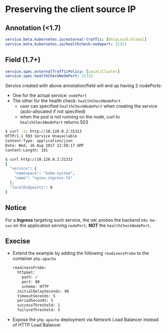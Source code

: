 # Preserving the client source IP

## Annotation (<1.7)

```yaml
service.beta.kubernetes.io/external-traffic: [OnlyLocal|Global]
service.beta.kubernetes.io/healthcheck-nodeport: 31313
```

## Field (1.7+)

```yaml
service.spec.externalTrafficPolicy: [Local|Cluster]
service.spec.healthCheckNodePort: 31313
```

Service created with above annotation/field will end up having 2 nodePorts:

* One for the actual service: `nodePort`
* The other for the health check: `healthCheckNodePort`
  * user can specified `healthCheckNodePort` when creating the service (auto-allocated if not specified)
  * when the pod is not running on the node, curl to `healthCheckNodePort` returns 503

```sh
$ curl -Is http://10.128.0.2:31313
HTTP/1.1 503 Service Unavailable
Content-Type: application/json
Date: Wed, 16 Aug 2017 12:58:17 GMT
Content-Length: 101

$ curl http://10.128.0.2:31313
{
  "service": {
    "namespace": "kube-system",
    "name": "nginx-ingress-lb"
  },
  "localEndpoints": 0
}
```

## Notice

For a **Ingress** targeting such service, the `UHC` probes the backend `k8s-be-xxx` on the application serving `nodePort`, **NOT** the `healthCheckNodePort`.

## Execise

* Extend the example by adding the following `readinessProbe` to the container `php-apache`

  ```sh
  readinessProbe:
    httpGet:
      path: /
      port: 80
      scheme: HTTP
    initialDelaySeconds: 90
    timeoutSeconds: 5
    periodSeconds: 5
    successThreshold: 1
    failureThreshold: 3
  ```

* Expose the `php-apache` deployment via Network Load Balancer instead of HTTP Load Balancer